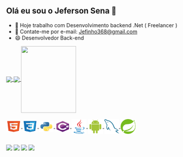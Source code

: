## Olá eu sou o Jeferson Sena 👋


- 🔭 Hoje trabalho com Desenvolvimento backend .Net ( Freelancer )
- 👯 Contate-me por e-mail: Jefinho368@gmail.com
- 😄 Desenvolvedor Back-end


<div>
  <a href="https://github.com/tiowick">
  <img height="180em"   align="center" src="https://github-readme-stats.vercel.app/api?username=tiowick&show_icons=true&theme=react&include_all_commits=true&count_private=true"/>
  <img height="180em"  align="center" src="https://github-readme-stats.vercel.app/api/top-langs/?username=tiowick&layout=compact&langs_count=7&theme=react" />

  <img align="center" width="148" height="180" src="https://media1.tenor.com/images/68e8337fb4eb7e40645d832c64762a8b/tenor.gif?itemid=19443613">
</div>
 <br>
<div> 
  <img align="center" alt="jef-HTML" height="30" width="40" src="https://raw.githubusercontent.com/devicons/devicon/master/icons/html5/html5-original.svg">
  <img align="center" alt="jef-CSS" height="30" width="40" src="https://raw.githubusercontent.com/devicons/devicon/master/icons/css3/css3-original.svg">
  <img align="center" alt="jef-Python" height="30" width="40" src="https://raw.githubusercontent.com/devicons/devicon/master/icons/python/python-original.svg">
  <img align="center" alt="jef-Csharp" height="30" width="40" src="https://raw.githubusercontent.com/devicons/devicon/master/icons/csharp/csharp-original.svg">
  <img align="center" alt="jef-Java" height="40" width="40" src="https://github.com/devicons/devicon/blob/master/icons/java/java-original.svg">
  <img align="center" alt="jef-Android" height="40" width="40" src="https://github.com/devicons/devicon/blob/master/icons/android/android-original.svg">
  <img align="center" alt="jef-Mysql" height="40" width="40" src="https://github.com/devicons/devicon/blob/master/icons/mysql/mysql-original.svg">
  <img align="center" alt="jef-Firebase" height="40" width="40" src="https://github.com/devicons/devicon/blob/master/icons/spring/spring-original.svg">
 
    
##
  <div>
    <a href="https://www.instagram.com/jefersonsena__/" target="_blank"><img src="https://img.shields.io/badge/-Instagram-%23E4405F?style=for-the-badge&logo=instagram&logoColor=white" target="_blank"></a>
  <a href = "mailto:jefinho368@gmail.com"><img src="https://img.shields.io/badge/-Gmail-%23333?style=for-the-badge&logo=gmail&logoColor=white" target="_blank"></a> 
  <a href="https://www.linkedin.com/in/jeferson-sena-b02a94204/" target="_blank"><img src="https://img.shields.io/badge/-LinkedIn-%230077B5?style=for-the-badge&logo=linkedin&logoColor=white" target="_blank"></a>
   <a href="https://api.whatsapp.com/send/?phone=71993085732&text&type=phone_number&app_absent=0" target="_blank"><img src="https://img.shields.io/badge/WhatsApp-25D366?style=for-the-badge&logo=whatsapp&logoColor=white" target="_blank"></a>

  </div>
 

